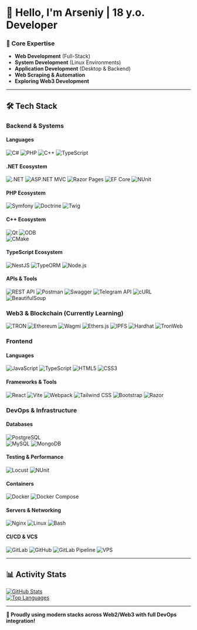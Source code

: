 # 👋 Hello, I'm Arseniy | 18 y.o. Developer  

### 🚀 Core Expertise  
- **Web Development** (Full-Stack)  
- **System Development** (Linux Environments)  
- **Application Development** (Desktop & Backend)  
- **Web Scraping & Automation**  
- **Exploring Web3 Development**  

---  

## 🛠️ Tech Stack  

### **Backend & Systems**  

#### Languages  
![C#](https://img.shields.io/badge/C%23-239120?logo=c-sharp&logoColor=white) 
![PHP](https://img.shields.io/badge/PHP-777BB4?logo=php&logoColor=white) 
![C++](https://img.shields.io/badge/C%2B%2B-00599C?logo=c%2B%2B&logoColor=white) 
![TypeScript](https://img.shields.io/badge/TypeScript-3178C6?logo=typescript&logoColor=white)  

#### .NET Ecosystem  
![.NET](https://img.shields.io/badge/.NET-512BD4?logo=.net&logoColor=white) 
![ASP.NET MVC](https://img.shields.io/badge/ASP.NET_MVC-5C2D91?logo=.net&logoColor=white) 
![Razor Pages](https://img.shields.io/badge/Razor_Pages-512BD4?logo=.net&logoColor=white) 
![EF Core](https://img.shields.io/badge/EF_Core-512BD4?logo=.net&logoColor=white) 
![NUnit](https://img.shields.io/badge/NUnit-3A8C3D?logo=nunit&logoColor=white)

#### PHP Ecosystem  
![Symfony](https://img.shields.io/badge/Symfony-000000?logo=symfony&logoColor=white) 
![Doctrine](https://img.shields.io/badge/Doctrine-000000?logo=doctrine&logoColor=white) 
![Twig](https://img.shields.io/badge/Twig-000000?logo=twig&logoColor=white)  

#### C++ Ecosystem  
![Qt](https://img.shields.io/badge/Qt-41CD52?logo=qt&logoColor=white) 
![ODB](https://img.shields.io/badge/ODB-000000?logo=odb&logoColor=white)  
![CMake](https://img.shields.io/badge/CMake-064F8C?logo=cmake&logoColor=white)

#### TypeScript Ecosystem  
![NestJS](https://img.shields.io/badge/NestJS-E0234E?logo=nestjs&logoColor=white)
![TypeORM](https://img.shields.io/badge/TypeORM-FE0902?logo=typeorm&logoColor=white)
![Node.js](https://img.shields.io/badge/-Node.js-339933?logo=node.js&logoColor=white)

#### APIs & Tools  
![REST API](https://img.shields.io/badge/REST_API-FF6C37?logo=postman&logoColor=white) 
![Postman](https://img.shields.io/badge/Postman-FF6C37?logo=postman&logoColor=white)
![Swagger](https://img.shields.io/badge/Swagger-85EA2D?logo=swagger&logoColor=black)
![Telegram API](https://img.shields.io/badge/Telegram_API-26A5E4?logo=telegram&logoColor=white)
![cURL](https://img.shields.io/badge/cURL-073551?logo=curl&logoColor=white)
![BeautifulSoup](https://img.shields.io/badge/BeautifulSoup4-000000?logo=python&logoColor=white) 

### **Web3 & Blockchain** (Currently Learning)  
![TRON](https://img.shields.io/badge/TRON-FF060A?logo=tron&logoColor=white)
![Ethereum](https://img.shields.io/badge/Ethereum-3C3C3D?logo=ethereum&logoColor=white)
![Wagmi](https://img.shields.io/badge/Wagmi-000000?logo=wagmi&logoColor=white)
![Ethers.js](https://img.shields.io/badge/Ethers.js-3C3C3D?logo=ethereum&logoColor=white)
![IPFS](https://img.shields.io/badge/IPFS-65C2CB?logo=ipfs&logoColor=white)
![Hardhat](https://img.shields.io/badge/Hardhat-FFF100?logo=hardhat&logoColor=black)
![TronWeb](https://img.shields.io/badge/TronWeb-FF060A?logo=tron&logoColor=white)

### **Frontend**  

#### Languages  
![JavaScript](https://img.shields.io/badge/JavaScript-F7DF1E?logo=javascript&logoColor=black) 
![TypeScript](https://img.shields.io/badge/TypeScript-3178C6?logo=typescript&logoColor=white) 
![HTML5](https://img.shields.io/badge/HTML5-E34F26?logo=html5&logoColor=white) 
![CSS3](https://img.shields.io/badge/CSS3-1572B6?logo=css3&logoColor=white)  

#### Frameworks & Tools  
![React](https://img.shields.io/badge/React-61DAFB?logo=react&logoColor=black) 
![Vite](https://img.shields.io/badge/Vite-646CFF?logo=vite&logoColor=white)
![Webpack](https://img.shields.io/badge/Webpack-8DD6F9?logo=webpack&logoColor=black)
![Tailwind CSS](https://img.shields.io/badge/Tailwind_CSS-06B6D4?logo=tailwind-css&logoColor=white) 
![Bootstrap](https://img.shields.io/badge/Bootstrap-7952B3?logo=bootstrap&logoColor=white) 
![Razor](https://img.shields.io/badge/Razor-512BD4?logo=.net&logoColor=white)  

### **DevOps & Infrastructure**  

#### Databases  
![PostgreSQL](https://img.shields.io/badge/PostgreSQL-4169E1?logo=postgresql&logoColor=white)  
![MySQL](https://img.shields.io/badge/MySQL-4479A1?logo=mysql&logoColor=white)
![MongoDB](https://img.shields.io/badge/MongoDB-47A248?logo=mongodb&logoColor=white)

#### Testing & Performance  
![Locust](https://img.shields.io/badge/Locust-00CA50?logo=locust&logoColor=white)
![NUnit](https://img.shields.io/badge/NUnit-3A8C3D?logo=nunit&logoColor=white)

#### Containers  
![Docker](https://img.shields.io/badge/Docker-2496ED?logo=docker&logoColor=white) 
![Docker Compose](https://img.shields.io/badge/Docker%20Compose-2496ED?style=flat&logo=docker&logoColor=white)  

#### Servers & Networking  
![Nginx](https://img.shields.io/badge/Nginx-009639?logo=nginx&logoColor=white) 
![Linux](https://img.shields.io/badge/Linux-FCC624?logo=linux&logoColor=black) 
![Bash](https://img.shields.io/badge/GNU%20Bash-4EAA25?logo=gnu-bash&logoColor=white) 

#### CI/CD & VCS  
![GitLab](https://img.shields.io/badge/GitLab-FC6D26?logo=gitlab&logoColor=white) 
![GitHub](https://img.shields.io/badge/GitHub-181717?logo=github&logoColor=white) 
![GitLab Pipeline](https://img.shields.io/badge/GitLab_Pipeline-passing-FC6D26?logo=gitlab&logoColor=white) 
![VPS](https://img.shields.io/badge/VPS-Hosting-0052CC?logo=cloud&logoColor=white)  

---  

## 📊 Activity Stats  
[![GitHub Stats](https://github-readme-stats.vercel.app/api?username=senyich&show_icons=true&theme=radical)](https://github.com/senyich)  
[![Top Languages](https://github-readme-stats.vercel.app/api/top-langs/?username=senyich&layout=compact&theme=radical)](https://github.com/senyich)  

---  

**🚀 Proudly using modern stacks across Web2/Web3 with full DevOps integration!**  

